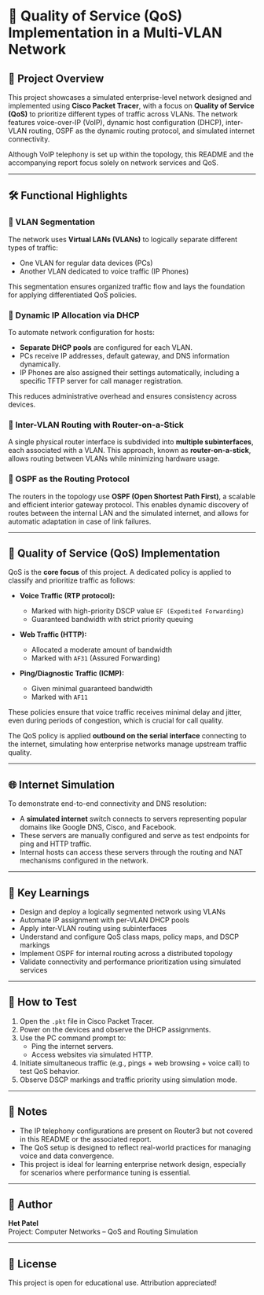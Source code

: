 # 🚀 Quality of Service (QoS) Implementation in a Multi-VLAN Network

## 📘 Project Overview

This project showcases a simulated enterprise-level network designed and implemented using **Cisco Packet Tracer**, with a focus on **Quality of Service (QoS)** to prioritize different types of traffic across VLANs. The network features voice-over-IP (VoIP), dynamic host configuration (DHCP), inter-VLAN routing, OSPF as the dynamic routing protocol, and simulated internet connectivity.

Although VoIP telephony is set up within the topology, this README and the accompanying report focus solely on network services and QoS.

---

## 🛠️ Functional Highlights

### 🔹 VLAN Segmentation

The network uses **Virtual LANs (VLANs)** to logically separate different types of traffic:
- One VLAN for regular data devices (PCs)
- Another VLAN dedicated to voice traffic (IP Phones)

This segmentation ensures organized traffic flow and lays the foundation for applying differentiated QoS policies.

### 🔹 Dynamic IP Allocation via DHCP

To automate network configuration for hosts:
- **Separate DHCP pools** are configured for each VLAN.
- PCs receive IP addresses, default gateway, and DNS information dynamically.
- IP Phones are also assigned their settings automatically, including a specific TFTP server for call manager registration.

This reduces administrative overhead and ensures consistency across devices.

### 🔹 Inter-VLAN Routing with Router-on-a-Stick

A single physical router interface is subdivided into **multiple subinterfaces**, each associated with a VLAN. This approach, known as **router-on-a-stick**, allows routing between VLANs while minimizing hardware usage.

### 🔹 OSPF as the Routing Protocol

The routers in the topology use **OSPF (Open Shortest Path First)**, a scalable and efficient interior gateway protocol. This enables dynamic discovery of routes between the internal LAN and the simulated internet, and allows for automatic adaptation in case of link failures.

---

## 🧩 Quality of Service (QoS) Implementation

QoS is the **core focus** of this project. A dedicated policy is applied to classify and prioritize traffic as follows:

- **Voice Traffic (RTP protocol):**  
  - Marked with high-priority DSCP value `EF (Expedited Forwarding)`
  - Guaranteed bandwidth with strict priority queuing

- **Web Traffic (HTTP):**  
  - Allocated a moderate amount of bandwidth
  - Marked with `AF31` (Assured Forwarding)

- **Ping/Diagnostic Traffic (ICMP):**  
  - Given minimal guaranteed bandwidth
  - Marked with `AF11`

These policies ensure that voice traffic receives minimal delay and jitter, even during periods of congestion, which is crucial for call quality.

The QoS policy is applied **outbound on the serial interface** connecting to the internet, simulating how enterprise networks manage upstream traffic quality.

---

## 🌐 Internet Simulation

To demonstrate end-to-end connectivity and DNS resolution:
- A **simulated internet** switch connects to servers representing popular domains like Google DNS, Cisco, and Facebook.
- These servers are manually configured and serve as test endpoints for ping and HTTP traffic.
- Internal hosts can access these servers through the routing and NAT mechanisms configured in the network.

---

## 🎯 Key Learnings

- Design and deploy a logically segmented network using VLANs
- Automate IP assignment with per-VLAN DHCP pools
- Apply inter-VLAN routing using subinterfaces
- Understand and configure QoS class maps, policy maps, and DSCP markings
- Implement OSPF for internal routing across a distributed topology
- Validate connectivity and performance prioritization using simulated services

---

## 🧪 How to Test

1. Open the `.pkt` file in Cisco Packet Tracer.
2. Power on the devices and observe the DHCP assignments.
3. Use the PC command prompt to:
   - Ping the internet servers.
   - Access websites via simulated HTTP.
4. Initiate simultaneous traffic (e.g., pings + web browsing + voice call) to test QoS behavior.
5. Observe DSCP markings and traffic priority using simulation mode.

---

## 📌 Notes

- The IP telephony configurations are present on Router3 but not covered in this README or the associated report.
- The QoS setup is designed to reflect real-world practices for managing voice and data convergence.
- This project is ideal for learning enterprise network design, especially for scenarios where performance tuning is essential.

---

## 👤 Author

**Het Patel**  
Project: Computer Networks – QoS and Routing Simulation  

---

## 📄 License

This project is open for educational use. Attribution appreciated!
